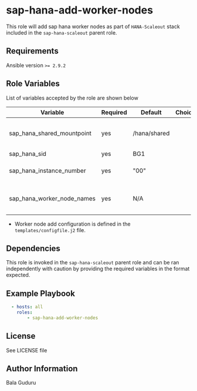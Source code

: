 sap-hana-add-worker-nodes
=========

This role will add sap hana worker nodes as part of `HANA-Scaleout` stack included in the `sap-hana-scaleout` parent role.

Requirements
------------

Ansible version `>= 2.9.2`

Role Variables
--------------

List of variables accepted by the role are shown below

| Variable                    | Required | Default      | Choices | Comments                                 |
|-----------------------------|----------|--------------|---------|------------------------------------------|
| sap_hana_shared_mountpoint  | yes      | /hana/shared |         | Mountpoint for HANA shared volume        |
| sap_hana_sid                | yes      | BG1          |         | HANA SID                                 |
| sap_hana_instance_number    | yes      | "00"         |         | HANA instance number                     |
| sap_hana_worker_node_names  | yes      | N/A          |         | HANA worker node names                   |

* Worker node add configuration is defined in the `templates/configfile.j2` file.

Dependencies
------------

This role is invoked in the `sap-hana-scaleout` parent role and can be ran independently with caution by providing the required variables in the format expected.

Example Playbook
----------------

```yaml
  - hosts: all
    roles:
        - sap-hana-add-worker-nodes
```

License
-------

See LICENSE file

Author Information
------------------

Bala Guduru
